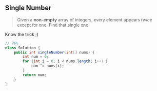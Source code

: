 ## Single Number

> Given a **non-empty** array of integers, every element appears *twice* except for one. Find that single one.

Know the trick ;)

```java
// 76%
class Solution {
    public int singleNumber(int[] nums) {
        int num = 0;
        for (int i = 0; i < nums.length; i++) {
            num ^= nums[i];
        }
        return num;
    }
}
```

